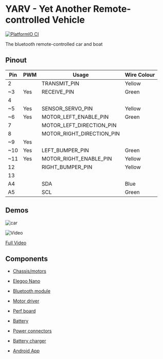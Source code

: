 # YARV - Yet Another Remote-controlled Vehicle

[![PlatformIO CI](https://github.com/matthewturner/remote-control-vehicle/actions/workflows/platformio.yml/badge.svg)](https://github.com/matthewturner/remote-control-vehicle/actions/workflows/platformio.yml)

The bluetooth remote-controlled car and boat

## Pinout

| Pin | PWM | Usage                     | Wire Colour |
| --- | --- | ---                       | ---         |
| 2   |     | TRANSMIT_PIN              | Yellow      |
| ~3  | Yes | RECEIVE_PIN               | Green       |
| 4   |     |                           |             |
| ~5  | Yes | SENSOR_SERVO_PIN          | Yellow      |
| ~6  | Yes | MOTOR_LEFT_ENABLE_PIN     | Green       |
| 7   |     | MOTOR_LEFT_DIRECTION_PIN  |             |
| 8   |     | MOTOR_RIGHT_DIRECTION_PIN |             |
| ~9  | Yes |                           |             |
| ~10 | Yes | LEFT_BUMPER_PIN           | Green       |
| ~11 | Yes | MOTOR_RIGHT_ENABLE_PIN    | Yellow      |
| 12  |     | RIGHT_BUMPER_PIN          | Yellow      |
| 13  |     |                           |             |
| A4  |     | SDA                       | Blue        |
| A5  |     | SCL                       | Green       |

## Demos

![car](https://user-images.githubusercontent.com/1783027/97975863-ab042000-1dc1-11eb-807a-c870f89b6db3.jpg)

![Video](https://media.giphy.com/media/VY4mH3ABTiCAt8fhKN/giphy.gif)

[Full Video](https://youtu.be/ySsLElAfF24)

## Components

* [Chassis/motors](https://www.amazon.co.uk/gp/product/B071CF3NXM/ref=ppx_yo_dt_b_asin_title_o05_s00?ie=UTF8&psc=1)
* [Elegoo Nano](https://www.amazon.co.uk/gp/product/B072BMYZ18/ref=ppx_yo_dt_b_asin_title_o08_s00?ie=UTF8&psc=1)
* [Bluetooth module](https://www.amazon.co.uk/gp/product/B07BHRGJLJ/ref=ppx_yo_dt_b_asin_title_o02_s00?ie=UTF8&psc=1)
* [Motor driver](https://www.amazon.co.uk/gp/product/B01KBTNHS6/ref=ppx_yo_dt_b_asin_title_o01_s00?ie=UTF8&psc=1)
* [Perf board](https://www.amazon.co.uk/gp/product/B0775BRB6B/ref=ppx_yo_dt_b_asin_title_o01_s00?ie=UTF8&psc=1)
* [Battery](https://www.ebay.co.uk/itm/2-Pack-7-2V-1400mAh-Battery-Pack-SM-Plug-for-RC-Car-Spare-Parts-Accessories/392791460611?ssPageName=STRK%3AMEBIDX%3AIT&_trksid=p2057872.m2749.l2649)
* [Power connectors](https://www.ebay.co.uk/itm/5-Pairs-2-Pin-SM-Plug-Connector-Cable-Wire-Male-Female-5-Of-Each-Connector/322057378908?ssPageName=STRK%3AMEBIDX%3AIT&_trksid=p2057872.m2749.l2649)
* [Battery charger](https://www.amazon.co.uk/gp/product/B07V5H5GX7/ref=ppx_yo_dt_b_asin_title_o06_s00?ie=UTF8&psc=1)

* [Android App](https://github.com/matthewturner/Yarv.Android)
